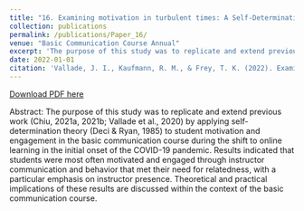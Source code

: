 ```yaml
---
title: "16. Examining motivation in turbulent times: A Self-Determination Theory replication"
collection: publications
permalink: /publications/Paper_16/
venue: "Basic Communication Course Annual"
excerpt: 'The purpose of this study was to replicate and extend previous work (Chiu, 2021a, 2021b; Vallade et al., 2020) by applying self-determination theory (Deci & Ryan, 1985) to student motivation and engagement in the basic communication course during the shift to online learning in the initial onset of the COVID-19 pandemic.'
date: 2022-01-01
citation: 'Vallade, J. I., Kaufmann, R. M., & Frey, T. K. (2022). Examining motivation in turbulent times: A Self-Determination Theory replication. <i>Basic Communication Course Annual, 31</i>,79-98. https://ecommons.udayton.edu/bcca/vol34/iss1/7/'
---
```


[Download PDF here](http://tkodyfrey.github.io/files/Replication.pdf)

Abstract: The purpose of this study was to replicate and extend previous work (Chiu, 2021a, 2021b; Vallade et al., 2020) by applying self-determination theory (Deci & Ryan, 1985) to student motivation and engagement in the basic communication course during the shift to online learning in the initial onset of the COVID-19 pandemic. Results indicated that students were most often motivated and engaged through instructor communication and behavior that met their need for relatedness, with a particular emphasis on instructor presence. Theoretical and practical implications of these results are discussed within the context of the basic communication course.